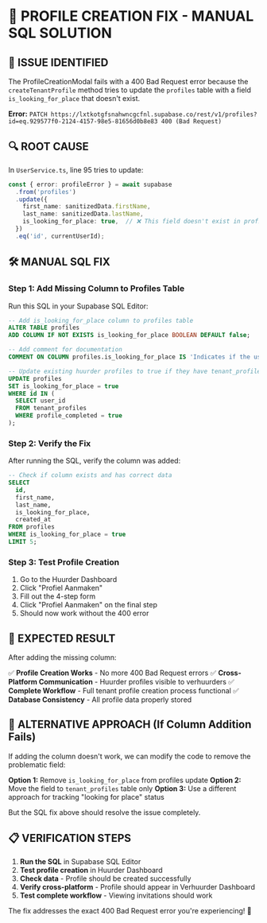 # 🔧 PROFILE CREATION FIX - MANUAL SQL SOLUTION

## 🎯 **ISSUE IDENTIFIED**
The ProfileCreationModal fails with a 400 Bad Request error because the `createTenantProfile` method tries to update the `profiles` table with a field `is_looking_for_place` that doesn't exist.

**Error:** `PATCH https://lxtkotgfsnahwncgcfnl.supabase.co/rest/v1/profiles?id=eq.929577f0-2124-4157-98e5-81656d0b8e83 400 (Bad Request)`

## 🔍 **ROOT CAUSE**
In `UserService.ts`, line 95 tries to update:
```typescript
const { error: profileError } = await supabase
  .from('profiles')
  .update({
    first_name: sanitizedData.firstName,
    last_name: sanitizedData.lastName,
    is_looking_for_place: true,  // ❌ This field doesn't exist in profiles table
  })
  .eq('id', currentUserId);
```

## 🛠️ **MANUAL SQL FIX**

### **Step 1: Add Missing Column to Profiles Table**
Run this SQL in your Supabase SQL Editor:

```sql
-- Add is_looking_for_place column to profiles table
ALTER TABLE profiles 
ADD COLUMN IF NOT EXISTS is_looking_for_place BOOLEAN DEFAULT false;

-- Add comment for documentation
COMMENT ON COLUMN profiles.is_looking_for_place IS 'Indicates if the user is actively looking for a place to rent';

-- Update existing huurder profiles to true if they have tenant_profiles
UPDATE profiles 
SET is_looking_for_place = true 
WHERE id IN (
  SELECT user_id 
  FROM tenant_profiles 
  WHERE profile_completed = true
);
```

### **Step 2: Verify the Fix**
After running the SQL, verify the column was added:

```sql
-- Check if column exists and has correct data
SELECT 
  id, 
  first_name, 
  last_name, 
  is_looking_for_place,
  created_at
FROM profiles 
WHERE is_looking_for_place = true
LIMIT 5;
```

### **Step 3: Test Profile Creation**
1. Go to the Huurder Dashboard
2. Click "Profiel Aanmaken"
3. Fill out the 4-step form
4. Click "Profiel Aanmaken" on the final step
5. Should now work without the 400 error

## 🎯 **EXPECTED RESULT**

After adding the missing column:

✅ **Profile Creation Works** - No more 400 Bad Request errors
✅ **Cross-Platform Communication** - Huurder profiles visible to verhuurders
✅ **Complete Workflow** - Full tenant profile creation process functional
✅ **Database Consistency** - All profile data properly stored

## 🔄 **ALTERNATIVE APPROACH (If Column Addition Fails)**

If adding the column doesn't work, we can modify the code to remove the problematic field:

**Option 1:** Remove `is_looking_for_place` from profiles update
**Option 2:** Move the field to `tenant_profiles` table only
**Option 3:** Use a different approach for tracking "looking for place" status

But the SQL fix above should resolve the issue completely.

## 📋 **VERIFICATION STEPS**

1. **Run the SQL** in Supabase SQL Editor
2. **Test profile creation** in Huurder Dashboard
3. **Check data** - Profile should be created successfully
4. **Verify cross-platform** - Profile should appear in Verhuurder Dashboard
5. **Test complete workflow** - Viewing invitations should work

The fix addresses the exact 400 Bad Request error you're experiencing! 🚀

